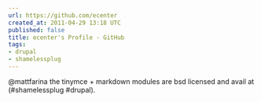 ```yaml
---
url: https://github.com/ecenter
created_at: 2011-04-29 13:18 UTC
published: false
title: ecenter's Profile - GitHub
tags:
- drupal
- shamelessplug
---
```


@mattfarina the tinymce + markdown modules are bsd licensed and avail at  (#shamelessplug #drupal).
